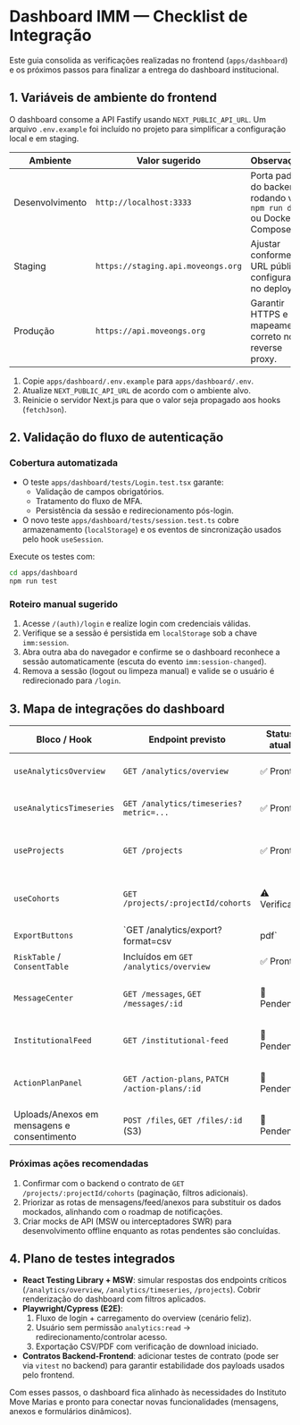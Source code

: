 # Dashboard IMM — Checklist de Integração

Este guia consolida as verificações realizadas no frontend (`apps/dashboard`) e os próximos passos para finalizar a entrega do dashboard institucional.

## 1. Variáveis de ambiente do frontend

O dashboard consome a API Fastify usando `NEXT_PUBLIC_API_URL`. Um arquivo `.env.example` foi incluído no projeto para simplificar a configuração local e em staging.

| Ambiente        | Valor sugerido                      | Observações |
| --------------- | ----------------------------------- | ----------- |
| Desenvolvimento | `http://localhost:3333`             | Porta padrão do backend rodando via `npm run dev` ou Docker Compose. |
| Staging         | `https://staging.api.moveongs.org`  | Ajustar conforme a URL pública configurada no deploy. |
| Produção        | `https://api.moveongs.org`          | Garantir HTTPS e mapeamento correto no reverse proxy. |

1. Copie `apps/dashboard/.env.example` para `apps/dashboard/.env`.
2. Atualize `NEXT_PUBLIC_API_URL` de acordo com o ambiente alvo.
3. Reinicie o servidor Next.js para que o valor seja propagado aos hooks (`fetchJson`).

## 2. Validação do fluxo de autenticação

### Cobertura automatizada

- O teste `apps/dashboard/tests/Login.test.tsx` garante:
  - Validação de campos obrigatórios.
  - Tratamento do fluxo de MFA.
  - Persistência da sessão e redirecionamento pós-login.
- O novo teste `apps/dashboard/tests/session.test.ts` cobre armazenamento (`localStorage`) e os eventos de sincronização usados pelo hook `useSession`.

Execute os testes com:

```bash
cd apps/dashboard
npm run test
```

### Roteiro manual sugerido

1. Acesse `/(auth)/login` e realize login com credenciais válidas.
2. Verifique se a sessão é persistida em `localStorage` sob a chave `imm:session`.
3. Abra outra aba do navegador e confirme se o dashboard reconhece a sessão automaticamente (escuta do evento `imm:session-changed`).
4. Remova a sessão (logout ou limpeza manual) e valide se o usuário é redirecionado para `/login`.

## 3. Mapa de integrações do dashboard

| Bloco / Hook                              | Endpoint previsto                                      | Status atual | Observações |
| ----------------------------------------- | ------------------------------------------------------- | ------------ | ----------- |
| `useAnalyticsOverview`                    | `GET /analytics/overview`                               | ✅ Pronto    | Alimenta KPIs, gráficos e listas principais do dashboard. |
| `useAnalyticsTimeseries`                  | `GET /analytics/timeseries?metric=...`                  | ✅ Pronto    | Usa filtros globais para renderizar as séries temporais. |
| `useProjects`                             | `GET /projects`                                         | ✅ Pronto    | Popula filtros de projetos. Confirmar paginação/escopo RBAC. |
| `useCohorts`                              | `GET /projects/:projectId/cohorts`                      | ⚠️ Verificar | Endpoint precisa garantir filtro por permissões e paginação. |
| `ExportButtons`                           | `GET /analytics/export?format=csv|pdf`                  | ✅ Pronto    | Já implementado no backend; requer token válido. |
| `RiskTable` / `ConsentTable`              | Incluídos em `GET /analytics/overview`                  | ✅ Pronto    | Depende do payload de `listas` no overview. |
| `MessageCenter`                           | `GET /messages`, `GET /messages/:id`                    | 🚧 Pendente | UI mockada. Necessário definir modelo (threads, anexos, status). |
| `InstitutionalFeed`                       | `GET /institutional-feed`                               | 🚧 Pendente | Conteúdo fictício. Implementar integração com CMS/notifications. |
| `ActionPlanPanel`                         | `GET /action-plans`, `PATCH /action-plans/:id`          | 🚧 Pendente | Dados mock. Deve conversar com engine de planos/consentimentos. |
| Uploads/Anexos em mensagens e consentimento | `POST /files`, `GET /files/:id` (S3)                    | 🚧 Pendente | Depende do módulo de anexos em implementação. |

### Próximas ações recomendadas

1. Confirmar com o backend o contrato de `GET /projects/:projectId/cohorts` (paginação, filtros adicionais).
2. Priorizar as rotas de mensagens/feed/anexos para substituir os dados mockados, alinhando com o roadmap de notificações.
3. Criar mocks de API (MSW ou interceptadores SWR) para desenvolvimento offline enquanto as rotas pendentes são concluídas.

## 4. Plano de testes integrados

- **React Testing Library + MSW**: simular respostas dos endpoints críticos (`/analytics/overview`, `/analytics/timeseries`, `/projects`). Cobrir renderização do dashboard com filtros aplicados.
- **Playwright/Cypress (E2E)**:
  1. Fluxo de login + carregamento do overview (cenário feliz).
  2. Usuário sem permissão `analytics:read` → redirecionamento/controlar acesso.
  3. Exportação CSV/PDF com verificação de download iniciado.
- **Contratos Backend-Frontend**: adicionar testes de contrato (pode ser via `vitest` no backend) para garantir estabilidade dos payloads usados pelo frontend.

Com esses passos, o dashboard fica alinhado às necessidades do Instituto Move Marias e pronto para conectar novas funcionalidades (mensagens, anexos e formulários dinâmicos).
